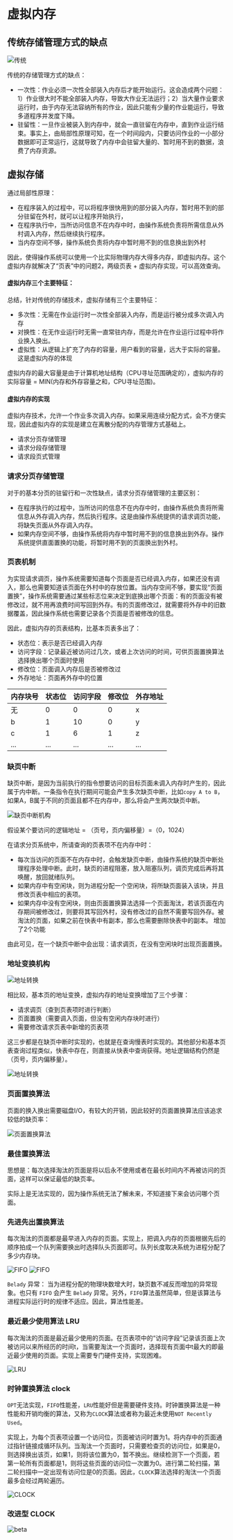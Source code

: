 # 虚拟内存

## 传统存储管理方式的缺点
![传统](./img/内存管理_虚拟内存_传统内存分配的缺点.png)

传统的存储管理方式的缺点：
+ 一次性：作业必须一次性全部装入内存后才能开始运行。这会造成两个问题：1）作业很大时不能全部装入内存，导致大作业无法运行；2）当大量作业要求运行时，由于内存无法容纳所有的作业，因此只能有少量的作业能运行，导致多道程序并发度下降。
+ 驻留性：一旦作业被装入到内存中，就会一直驻留在内存中，直到作业运行结束。事实上，由局部性原理可知，在一个时间段内，只要访问作业的一小部分数据即可正常运行，这就导致了内存中会驻留大量的、暂时用不到的数据，浪费了内存资源。
## 虚拟存储
通过局部性原理：
+ 在程序装入的过程中，可以将程序很快用到的部分装入内存，暂时用不到的部分驻留在外村，就可以让程序开始执行，
+ 在程序执行中，当所访问信息不在内存中时，由操作系统负责将所需信息从外村调入内存，然后继续执行程序。
+ 当内存空间不够，操作系统负责将内存中暂时用不到的信息换出到外村

因此，使得操作系统可以使用一个比实际物理内存大得多内存，即虚拟内存。这个虚拟内存就解决了“页表”中的问题2，两级页表 + 虚拟内存实现，可以高效查询。

#### 虚拟内存三个主要特征：

总结，针对传统的存储技术，虚拟存储有三个主要特征：
+ 多次性：无需在作业运行时一次性全部装入内存，而是运行被分成多次调入内存
+ 对换性：在无作业运行时无需一直常驻内存，而是允许在作业运行过程中将作业换入换出。
+ 虚拟性：从逻辑上扩充了内存的容量，用户看到的容量，远大于实际的容量。这是虚拟内存的体现

虚拟内存的最大容量是由于计算机地址结构（CPU寻址范围确定的），虚拟内存的实际容量 = MIN(内存和外存容量之和，CPU寻址范围)。

#### 虚拟内存的实现
虚拟内存技术，允许一个作业多次调入内存。如果采用连续分配方式，会不方便实现，因此虚拟内存的实现是建立在离散分配的内存管理方式基础上。
+ 请求分页存储管理
+ 请求分段存储管理
+ 请求段页式管理
  
### 请求分页存储管理 
对于的基本分页的驻留行和一次性缺点，请求分页存储管理的主要区别：
+ 在程序执行的过程中，当所访问的信息不在内存中时，由操作系统负责将所需信息从外存调入内存，然后执行程序。这是由操作系统提供的请求调页功能，将缺失页面从外存调入内存。
+ 如果内存空间不够，由操作系统将内存中暂时用不到的信息换出到外存。操作系统提供直面置换的功能，将暂时用不到的页面换出到外村。

### 页表机制
为实现请求调页，操作系统需要知道每个页面是否已经调入内存，如果还没有调入，那么也需要知道该页面在外村中的存放位置。当内存空间不够，要实现“页面置换”，操作系统需要通过某些标志位来决定到底换出哪个页面：有的页面没有被修改过，就不用再浪费时间写回到外存。有的页面修改过，就需要将外存中的旧数据覆盖，因此操作系统也需要记录各个页面是否被修改的信息。

因此，虚拟内存的页表结构，比基本页表多出了：
+ 状态位：表示是否已经调入内存
+ 访问字段：记录最近被访问过几次，或者上次访问的时间，可供页面置换算法选择换出哪个页面时使用
+ 修改位：页面调入内存后是否被修改过
+ 外存地址：页面再外存中的位置

|内存块号|状态位|访问字段|修改位|外存地址|
|-|-|-|-|-|
|无|0|0|0|x|
|b|1|10|0|y|
|c|1|6|1|z|
|...|...|...|...|...|

### 缺页中断 
缺页中断，是因为当前执行的指令想要访问的目标页面未调入内存时产生的，因此属于内中断。一条指令在执行期间可能会产生多次缺页中断，比如`copy A to B`，如果A，B属于不同的页面且都不在内存中，那么将会产生两次缺页中断。

![缺页中断机构](./img/内存管理_虚拟内存_缺页中断_2.png) 

假设某个要访问的逻辑地址 = （页号，页内偏移量）=（0，1024）

在请求分页系统中，所请查询的页表项不在内存中时：
+ 每次当访问的页面不在内存中时，会触发缺页中断，由操作系统的缺页中断处理程序处理中断。此时，缺页的进程阻塞，放入阻塞队列，调页完成后再将其唤醒，放回就绪队列。
+ 如果内存中有空闲块，则为进程分配一个空闲块，将所缺页面装入该块，并且修改页表中相应的表项。
+ 如果内存中没有空闲块，则由页面置换算法选择一个页面淘汰，若该页面在内存期间被修改过，则要将其写回外村，没有修改过的自然不需要写回外存。被淘汰的页面，如果之前在快表中有副本，那么也需要删除快表中的副本。
增加了2个功能

由此可见，在一个缺页中断中会出现：请求调页，在没有空闲块时出现页面置换。
### 地址变换机构

![地址转换](./img/内存管理_虚拟内存_地址转换_1.png)

相比较，基本页的地址变换，虚拟内存的地址变换增加了三个步骤：
+ 请求调页（查到页表项时进行判断）
+ 页面置换（需要调入页面，但没有空闲内存块时进行）
+ 需要修改请求页表中新增的页表项
  

这三步都是在缺页中断时实现的，也就是在查询慢表时实现的。其他部分和基本页表查询过程类似，快表中存在，则直接从快表中查询获得。地址逻辑结构仍然是（页号，页内偏移量）。

![地址转换](./img/内存管理_虚拟内存_地址转换_1.png)

### 页面置换算法
页面的换入换出需要磁盘I/O，有较大的开销，因此较好的页面置换算法应该追求较低的缺页率： 

![页面置换算法](./img/内存管理_虚拟内存_页面置换算法.png) 

### 最佳置换算法
思想是：每次选择淘汰的页面是将以后永不使用或者在最长时间内不再被访问的页面，这样可以保证最低的缺页率。

实际上是无法实现的，因为操作系统无法了解未来，不知道接下来会访问哪个页面。

### 先进先出置换算法 
每次淘汰的页面都是最早进入内存的页面。实现上，把调入内存的页面根据先后的顺序拍成一个队列需要换出时选择队头页面即可。队列长度取决系统为进程分配了多少内存块。

![FIFO](./img/内存管理_虚拟内存_页面置换算法_FIFO_0.png)
![FIFO](./img/内存管理_虚拟内存_页面置换算法_FIFO.png) 

`Belady` 异常： 当为进程分配的物理块数增大时，缺页数不减反而增加的异常现象。也只有 `FIFO` 会产生 `Belady` 异常。另外，`FIFO`算法虽然简单，但是该算法与进程实际运行时的规律不适应。因此，算法性能差。

### 最近最少使用算法 LRU
每次淘汰的页面是最近最少使用的页面。在页表项中的“访问字段”记录该页面上次被访问以来所经历的时间t，当需要淘汰一个页面时，选择现有页面中t最大的即最近最少使用的页面。实现上需要专门硬件支持，实现困难。

![LRU](./img/内存管理_虚拟内存_页面置换算法_LRU.png)

### 时钟置换算法 clock
`OPT`无法实现，`FIFO`性能差，`LRU`性能好但是需要硬件支持。时钟置换算法是一种性能和开销均衡的算法，又称为`CLOCK`算法或者称为最近未使用`NOT Recently Used`。

实现上，为每个页表项设置一个访问位，页面被访问时置为1。将内存中的页面通过指针链接成循环队列。当淘汰一个页面时，只需要检查页的访问位，如果是0，则选择换出该页，如果1，则将该位置为0，暂不换出。继续检测下一个页面，若第一轮所有页面都是1，则将这些页面的访问位一次置为0。进行第二轮扫描，第二轮扫描中一定出现有访问位是0的页面。因此，`CLOCK`算法选择的淘汰一个页面最多会经过两轮遍历。

![CLOCK](./img/内存管理_虚拟内存_页面置换算法_CLOCK.png) 

### 改进型 CLOCK

![beta](./img/内存管理_虚拟内存_页面置换算法_CLOCK_beta.png) 

  
